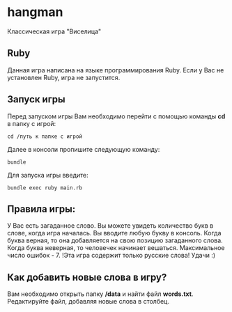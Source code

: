 # hangman
Классическая игра "Виселица"

## Ruby

Данная игра написана на языке программирования Ruby. Если у Вас не установлен Ruby, игра не запустится.

## Запуск игры 

Перед запуском игры Вам необходимо перейти с помощью команды **cd** в папку с игрой:
```
cd /путь к папке с игрой
```
Далее в консоли пропишите следующую команду:
```
bundle
```
Для запуска игры введите:
```
bundle exec ruby main.rb
```

## Правила игры:

У Вас есть загаданное слово. Вы можете увидеть количество букв в слове, когда игра началась. Вы вводите любую букву в консоль. Когда буква верная, то она добавляется на свою позицию загаданного слова. Когда буква неверная, то человечек начинает вешаться. Максимальное число ошибок - 7. !Эта игра содержит только русские слова! Удачи :)

## Как добавить новые слова в игру?

Вам необходимо открыть папку **/data** и найти файл **words.txt**. Редактируйте файл, добавляя новые слова в столбец.
